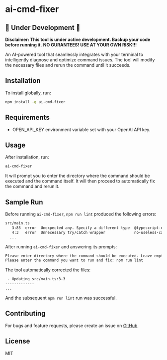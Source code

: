 # ai-cmd-fixer

## 🚧 Under Development 🚧

**Disclaimer: This tool is under active development. Backup your code before running it.**
**NO GURANTEES! USE AT YOUR OWN RISK!!!**

An AI-powered tool that seamlessly integrates with your terminal to intelligently diagnose and optimize command issues. The tool will modify the necessary files and rerun the command until it succeeds.

## Installation

To install globally, run:

```bash
npm install -g ai-cmd-fixer
```

## Requirements

- OPEN_API_KEY environment variable set with your OpenAI API key.

## Usage

After installation, run:

```bash
ai-cmd-fixer
```

It will prompt you to enter the directory where the command should be executed and the command itself. It will then proceed to automatically fix the command and rerun it.

## Sample Run

Before running `ai-cmd-fixer`, `npm run lint` produced the following errors:

```bash
src/main.ts
   3:85  error  Unexpected any. Specify a different type  @typescript-eslint/no-explicit-any
   4:3   error  Unnecessary try/catch wrapper             no-useless-catch
  ...
```

After running `ai-cmd-fixer` and answering its prompts:

```bash
Please enter directory where the command should be executed. Leave empty to use current dir:
Please enter the command you want to run and fix: npm run lint
```

The tool automatically corrected the files:

```bash
 - Updating src/main.ts:3-3
-------------
...
```

And the subsequent `npm run lint` run was successful.

## Contributing

For bugs and feature requests, please create an issue on [GitHub](https://github.com/ahmed-anas/ai-cmd-fixer/issues).

## License

MIT
